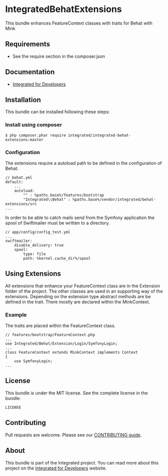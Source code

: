 # IntegratedBehatExtensions #
This bundle enhances FeatureContext classes with traits for Behat with Mink  

## Requirements ##
* See the require section in the composer.json

## Documentation ##
* [Integrated for Developers](http://integratedfordevelopers.com/ "Integrated for Developers")

## Installation ##
This bundle can be installed following these steps:

### Install using composer ###

    $ php composer.phar require integrated/integrated-behat-extensions:master
    
### Configuration ###
The extensions require a autoload path to be defined in the configuration of Behat.

    // behat.yml
    default:
        ...
        autoload:
            "" : %paths.base%/features/bootstrap
            "Integrated\\Behat" : %paths.base%/vendor/integrated/behat-extensions/src
    ...
    
In order to be able to catch mails send from the Symfony application the spool of Swiftmailer must be written to a directory.
    
    // app/config/config_test.yml
    ...
    swiftmailer:
        disable_delivery: true
        spool:
            type: file
            path: %kernel.cache_dir%/spool

## Using Extensions ##
All extensions that enhance your FeatureContext class are in the Extension folder of the project.
The other classes are used in an supporting way of the extensions. 
Depending on the extension type abstract methods are be defined in the trait.
There mostly are declared within the MinkContext.

### Example ###
The traits are placed within the FeatureContext class.  

    // features/bootstrap/FeatureContext.php
    ...
    use Integrated/Behat/Extension/Login/SymfonyLogin;
    ...
    class FeatureContext extends MinkContext implements Context    
    {
        use SymfonyLogin; 
    ...    


## License ##
This bundle is under the MIT license. See the complete license in the bundle:

    LICENSE

## Contributing ##
Pull requests are welcome. Please see our [CONTRIBUTING guide](http://integratedfordevelopers.com/contributing "CONTRIBUTING guide").

## About ##
This bundle is part of the Integrated project. You can read more about this project on the
[Integrated for Developers](http://integratedfordevelopers.com/ "Integrated for Developers") website.
